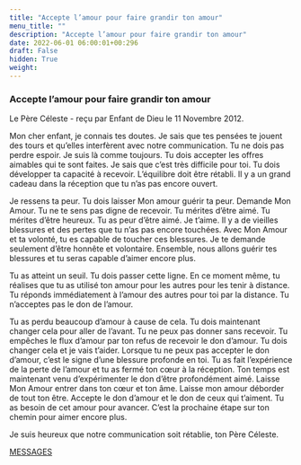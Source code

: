 ```yaml
---
title: "Accepte l’amour pour faire grandir ton amour"
menu_title: ""
description: "Accepte l’amour pour faire grandir ton amour"
date: 2022-06-01 06:00:01+00:296
draft: False
hidden: True
weight:
---
```

### Accepte l’amour pour faire grandir ton amour

Le Père Céleste - reçu par Enfant de Dieu le 11 Novembre 2012.

Mon cher enfant, je connais tes doutes. Je sais que tes pensées te jouent des tours et qu’elles interfèrent avec notre communication. Tu ne dois pas perdre espoir. Je suis là comme toujours. Tu dois accepter les offres aimables qui te sont faites. Je sais que c’est très difficile pour toi. Tu dois développer ta capacité à recevoir. L’équilibre doit être rétabli. Il y a un grand cadeau dans la réception que tu n’as pas encore ouvert.

Je ressens ta peur. Tu dois laisser Mon amour guérir ta peur. Demande Mon Amour. Tu ne te sens pas digne de recevoir. Tu mérites d’être aimé. Tu mérites d’être heureux. Tu as peur d’être aimé. Je t’aime. Il y a de vieilles blessures et des pertes que tu n’as pas encore touchées. Avec Mon Amour et ta volonté, tu es capable de toucher ces blessures. Je te demande seulement d’être honnête et volontaire. Ensemble, nous allons guérir tes blessures et tu seras capable d’aimer encore plus.

Tu as atteint un seuil. Tu dois passer cette ligne. En ce moment même, tu réalises que tu as utilisé ton amour pour les autres pour les tenir à distance. Tu réponds immédiatement à l’amour des autres pour toi par la distance. Tu n’acceptes pas le don de l’amour.

Tu as perdu beaucoup d’amour à cause de cela. Tu dois maintenant changer cela pour aller de l’avant. Tu ne peux pas donner sans recevoir. Tu empêches le flux d’amour par ton refus de recevoir le don d’amour. Tu dois changer cela et je vais t’aider. Lorsque tu ne peux pas accepter le don d’amour, c’est le signe d’une blessure profonde en toi. Tu as fait l’expérience de la perte de l’amour et tu as fermé ton cœur à la réception. Ton temps est maintenant venu d’expérimenter le don d’être profondément aimé. Laisse Mon Amour entrer dans ton cœur et ton âme. Laisse mon amour déborder de tout ton être. Accepte le don d’amour et le don de ceux qui t’aiment. Tu as besoin de cet amour pour avancer. C’est la prochaine étape sur ton chemin pour aimer encore plus.

Je suis heureux que notre communication soit rétablie, ton Père Céleste.

[MESSAGES](fr-contemporary-messages/fr-contemporary-messages-by-date-order/fr-contemporary-messages-2012/)

